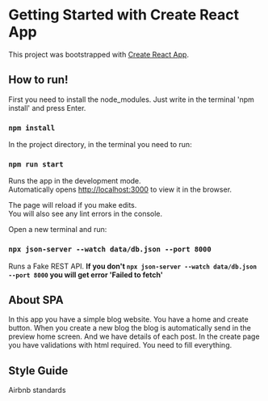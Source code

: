 # Getting Started with Create React App

This project was bootstrapped with [Create React App](https://github.com/facebook/create-react-app).

## How to run!

First you need to install the node_modules.
Just write in the terminal 'npm install' and press Enter.

### `npm install`

In the project directory, in the terminal you need to run:

### `npm run start`

Runs the app in the development mode.\
Automatically opens [http://localhost:3000](http://localhost:3000) to view it in the browser.

The page will reload if you make edits.\
You will also see any lint errors in the console.

Open a new terminal and run:

### `npx json-server --watch data/db.json --port 8000`

Runs a Fake REST API. 
**If you don't `npx json-server --watch data/db.json --port 8000` you will get error 'Failed to fetch'**

## About SPA

In this app you have a simple blog website.
You have a home and create button.
When you create a new blog the blog is automatically send in the preview home screen.
And we have details of each post.
In the create page you have validations with html required. You need to fill everything.

## Style Guide
Airbnb standards 
